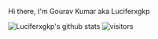 Hi there, I'm Gourav Kumar aka Luciferxgkp

![Luciferxgkp's github stats](https://github-readme-stats.vercel.app/api?username=Luciferxgkp&show_icons=true&theme=radical&count_private=true&include_all_commits=true)
![visitors](https://visitor-badge.glitch.me/badge?page_id=Luciferxgkp.Luciferxgkp)
